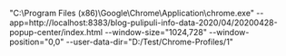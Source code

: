 "C:\Program Files (x86)\Google\Chrome\Application\chrome.exe" --app=http://localhost:8383/blog-pulipuli-info-data-2020/04/20200428-popup-center/index.html --window-size="1024,728" --window-position="0,0" --user-data-dir="D:/Test/Chrome-Profiles/1"
